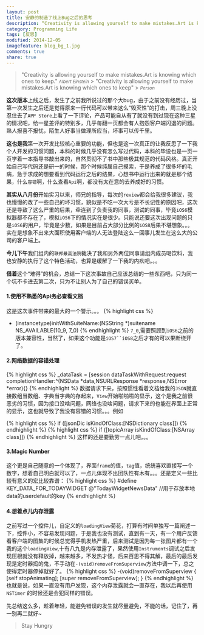 ```yaml
---
layout: post
title: 安静的制造了线上Bug之后的思考
description: “Creativity is allowing yourself to make mistakes.Art is knowing which ones to keep”
category: Programming Life
tags: [反思]
modified: 2014-12-05
imagefeature: blog_bg_1.jpg
comments: true
share: true
---
```

>&quot;Creativity is allowing yourself to make mistakes.Art is knowing which ones to keep.&quot;
><small><cite title="Albert Einstein">Albert Einstein</cite></small>
    >  "Creativity is allowing yourself to make mistakes.Art is knowing which ones to keep"
    >  <small><cite title="Scott Adams">Person</cite></small>

**这次版本**上线之后，发生了之前我所说过的那个大bug，由于之前没有经历过，当第一次发生之后还是觉得原来一行代码可以带来这么“毁灭性”的打击，周三晚上没忍住去了`APP Store`上看了一下评论，产品可能自从有了就没有到过现在这种三星的情况吧，给一星差评的特别多，几乎每翻一页都会有人抱怨客户端闪退的问题。熟人报喜不报忧，陌生人好事当做理所应当，坏事可以传千里。

**这也是我**第一次开发比较核心重要的功能，但也是这一次真正的让我反思了一下我个人开发的习惯问题，本科的时候几乎没有怎么写过代码，本科的毕设也是一页一页学着一本指导书敲出来的，自然贯彻不了书中那些极其规范的代码风格。真正开始自己写代码还是研一的时候，那个时候纯属自己摸索，于是养成了很多坏的毛病，急于求成的想要看到代码运行之后的结果，心想书中运行出来的就是那个结果，什么`容错`啊，什么查看`Api`啊，都没有太在意的去养成好的习惯。

**其实从八月份**开始实习以来，师兄的指导，每次的`review`都会给我很多建议，我也慢慢的改了一些自己的坏习惯，貌似是不吃一次大亏是不长记性的原因吧，这次还是导致了这么严重的后果，牵连到了负责我的同事，测试的同事，毕竟`iOS6`模拟器都不存在了，模拟`iOS6`下的情况实在是很少。只能说还要这次出现问题的只是`iOS6`的用户，毕竟是少数，如果是目前占大部分比例的`iOS8`后果不堪想象。。。实在是想象不出来大面积使用客户端的人无法登陆这么一回事儿发生在这么大的公司的客户端上。

**今儿下午**我们组内的`联邦最高法院`裁决了我和另外两位同事请组内成员喝饮料，我也安静的执行了这个特色活动，也算是缓解了一下我的内疚吧。。。

**借着**这个“难得”的机会，总结一下这次事故自己应该总结的一些东西吧，只为同一个坑不卡进去第二次，只为不让别人为了自己的错误买单。

#### 1.使用不熟悉的Api务必查看文档
这是这次事件带来的最大的一个警示。。。
{% highlight css %}
- (instancetype)initWithSuiteName:(NSString *)suitename NS_AVAILABLE(10_9, 7_0)
{% endhighlight %}
`7_0`,需要照顾到`iOS6`之前的版本兼容性，当然了，如果这个功能是`iOS7``iOS8`之后才有的可以果断绕开了。

#### 2.网络数据的容错处理
{% highlight css %}
_dataTask = [session dataTaskWithRequest:request completionHandler:^(NSData *data,NSURLResponse *response,NSError *error){}
{% endhighlight %}
数据请求下来，按照惯性看着文档给我的`JSON`就直接数组当数组、字典当字典的存起来，`View`开始啪啪啪的显示，这个是我之前很恶劣的习惯，因为接口没啥问题，网络也没啥问题，请求下来的也能在界面上正常的显示，这也就导致了我没有容错的习惯。。。例如

{% highlight css %}
if ([jsonDic isKindOfClass:[NSDictionary class]])
{% endhighlight %}
{% highlight css %}
if ([topicArray isKindOfClass:[NSArray class]])
{% endhighlight %}
这样的还是要勤劳一点儿吧。。。

#### 3.Magic Number
这个更是自己随意的一个体现了，界面`frame`的值，`tag`值，统统喜欢直接写一个数字，想着自己明白就可以了，一点儿体现不出团队性有木有。。。还是定义一些比较有意义的宏比较靠谱：
{% highlight css %}
#define KEY_DATA_FOR_TODAYWIDGET @"TodayWidgetNewsData" //用于存放本地data的userdefault的key
{% endhighlight %}
#### 4.想着点儿内存泄露
之前写过一个控件儿，自定义的`loadingView`菊花，打算有时间单独写一篇阐述一下，控件小，不容易发现问题，于是我也没有测试，直到有一天，有一个用户反馈看客户端的图集的时候总觉得手机发热严重，后来测试是因为每一张图片都有一个我的这个`loadingView`,十有八九是内存泄露了，果然使用`Instruments`调试之后发现压根就没有释放掉，越来越多，不发热才怪，后来百思不得其解，最后的最后发现是定时器捣的鬼，不手动在`-(void)removeFromSuperview`方法中调一下，总之使得定时器停掉就好了。
{% highlight css %}
-(void)removeFromSuperview
{
    [self stopAnimating];
    [super removeFromSuperview];
}
{% endhighlight %}
也就是说，如果一直没有用户发现，这个内存泄露就会一直存在，我以后再使用`NSTimer` 的时候还是会犯同样的错误。

先总结这么多，趁着年轻，能避免错误的发生就尽量避免，不能的话，记住了，再一别再二就好~

> Stay Hungry
